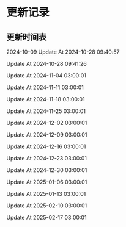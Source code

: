 # 更新记录

## 更新时间表 

2024-10-09
Update At 2024-10-28 09:40:57

Update At 2024-10-28 09:41:26

Update At 2024-11-04 03:00:01

Update At 2024-11-11 03:00:01

Update At 2024-11-18 03:00:01

Update At 2024-11-25 03:00:01

Update At 2024-12-02 03:00:01

Update At 2024-12-09 03:00:01

Update At 2024-12-16 03:00:01

Update At 2024-12-23 03:00:01

Update At 2024-12-30 03:00:01

Update At 2025-01-06 03:00:01

Update At 2025-01-13 03:00:01

Update At 2025-02-10 03:00:01

Update At 2025-02-17 03:00:01
